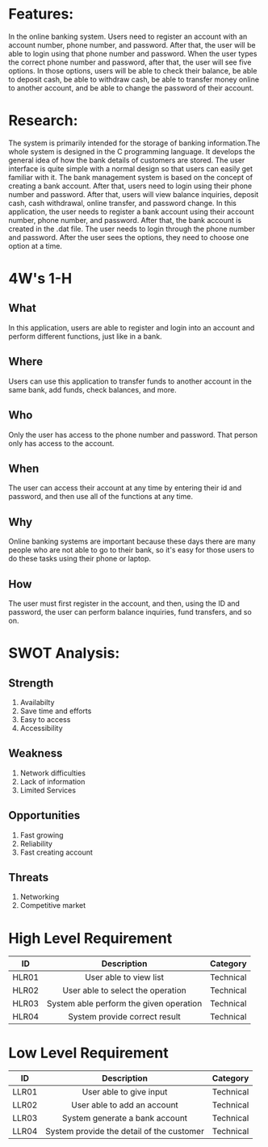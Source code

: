 # Features:
In the online banking system. Users need to register an account with an account number, phone number, and password. After that, the user will be able to login using that phone number and password. When the user types the correct phone number and password, after that, the user will see five options. In those options, users will be able to check their balance, be able to deposit cash, be able to withdraw cash, be able to transfer money online to another account, and be able to change the password of their account.

# Research:
The system is primarily intended for the storage of banking information.The whole system is designed in the C programming language. It develops the general idea of how the bank details of customers are stored. The user interface is quite simple with a normal design so that users can easily get familiar with it. The bank management system is based on the concept of creating a bank account. After that, users need to login using their phone number and password. After that, users will view balance inquiries, deposit cash, cash withdrawal, online transfer, and password change. In this application, the user needs to register a bank account using their account number, phone number, and password. After that, the bank account is created in the .dat file. The user needs to login through the phone number and password. After the user sees the options, they need to choose one option at a time. 

# 4W's 1-H
## What
In this application, users are able to register and login into an account and perform different functions, just like in a bank.
## Where
Users can use this application to transfer funds to another account in the same bank, add funds, check balances, and more. 
## Who
Only the user has access to the phone number and password. That person only has access to the account.
## When
The user can access their account at any time by entering their id and password, and then use all of the functions at any time.
## Why
Online banking systems are important because these days there are many people who are not able to go to their bank, so it's easy for those users to do these tasks using their phone or laptop.
## How
The user must first register in the account, and then, using the ID and password, the user can perform balance inquiries, fund transfers, and so on.

# SWOT Analysis:
## Strength
1. Availabilty
2. Save time and efforts
3. Easy to access
4. Accessibility

## Weakness
1. Network difficulties
2. Lack of information
3. Limited Services

## Opportunities
1. Fast growing
2. Reliability
3. Fast creating account

## Threats
1. Networking
2. Competitive market

# High Level Requirement
|ID|Description|Category|
|:--:|:--:|:--:|
|HLR01|User able to view list|Technical|
|HLR02|User able to select the operation|Technical|
|HLR03|System able perform the given operation|Technical|
|HLR04|System provide correct result|Technical|

# Low Level Requirement
|ID|Description|Category|
|:--:|:--:|:--:|
|LLR01|User able to give input |Technical|
|LLR02|User able to add an account|Technical|
|LLR03|System generate a bank account|Technical|
|LLR04|System provide the detail of the customer|Technical|





